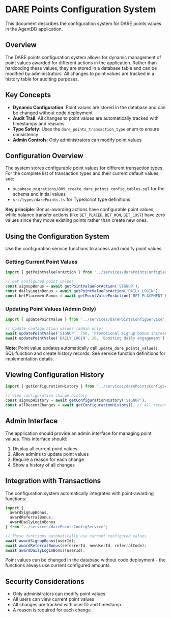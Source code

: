 # DARE Points Configuration System

This document describes the configuration system for DARE points values in the AgentDD application.

## Overview

The DARE points configuration system allows for dynamic management of point values awarded for different actions in the application. Rather than hardcoding these values, they are stored in a database table and can be modified by administrators. All changes to point values are tracked in a history table for auditing purposes.

## Key Concepts

- **Dynamic Configuration**: Point values are stored in the database and can be changed without code deployment
- **Audit Trail**: All changes to point values are automatically tracked with timestamps and reasons
- **Type Safety**: Uses the `dare_points_transaction_type` enum to ensure consistency
- **Admin Controls**: Only administrators can modify point values

## Configuration Overview

The system stores configurable point values for different transaction types. For the complete list of transaction types and their current default values, see:
- `supabase_migrations/009_create_dare_points_config_tables.sql` for the schema and initial values
- `src/types/darePoints.ts` for TypeScript type definitions

**Key principle**: Bonus-awarding actions have configurable point values, while balance transfer actions (like `BET_PLACED`, `BET_WON`, `BET_LOST`) have zero values since they move existing points rather than create new ones.

## Using the Configuration System

Use the configuration service functions to access and modify point values:

### Getting Current Point Values

```typescript
import { getPointValueForAction } from '../services/darePointsConfigService';

// Get configured point values
const signupBonus = await getPointValueForAction('SIGNUP');
const dailyLoginBonus = await getPointValueForAction('DAILY_LOGIN');
const betPlacementBonus = await getPointValueForAction('BET_PLACEMENT_BONUS_AWARDED');
```

### Updating Point Values (Admin Only)

```typescript
import { updatePointValue } from '../services/darePointsConfigService';

// Update configuration values (admin only)
await updatePointValue('SIGNUP', 750, 'Promotional signup bonus increase');
await updatePointValue('DAILY_LOGIN', 10, 'Boosting daily engagement');
```

**Note**: Point value updates automatically call `update_dare_points_value()` SQL function and create history records. See service function definitions for implementation details.

## Viewing Configuration History

```typescript
import { getConfigurationHistory } from '../services/darePointsConfigService';

// View configuration change history
const signupHistory = await getConfigurationHistory('SIGNUP');
const allRecentChanges = await getConfigurationHistory(); // All recent changes
```

## Admin Interface

The application should provide an admin interface for managing point values. This interface should:

1. Display all current point values
2. Allow admins to update point values
3. Require a reason for each change
4. Show a history of all changes

## Integration with Transactions

The configuration system automatically integrates with point-awarding functions:

```typescript
import { 
  awardSignupBonus,
  awardReferralBonus,
  awardDailyLoginBonus 
} from '../services/darePointsConfigService';

// These functions automatically use current configured values
await awardSignupBonus(userId);
await awardReferralBonus(referrerId, newUserId, referralCode);
await awardDailyLoginBonus(userId);
```

Point values can be changed in the database without code deployment - the functions always use current configured amounts.

## Security Considerations

- Only administrators can modify point values
- All users can view current point values
- All changes are tracked with user ID and timestamp
- A reason is required for each change 